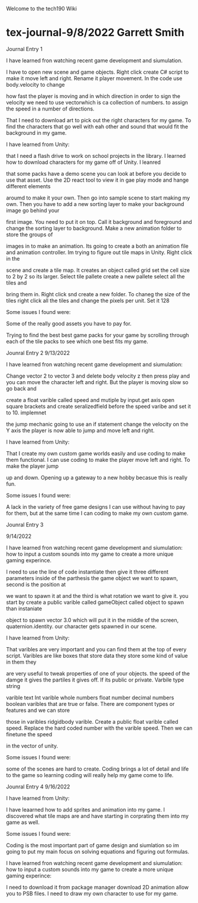 Welcome to the tech190 Wiki

# tex-journal-9/8/2022 Garrett Smith

Journal Entry 1 

I have learned fron watching recent game development and siumulation.

I have to open new scene and game objects. Right click create C# script to make it move left and right. Rename it player movement. In the code use body.velocity to change

how fast the player is moving and in which direction in order to sign the velocity we need to use vectorwhich is ca collection of numbers. to assign the speed in a number of directions.

That I need to download art to pick out the right characters for my game. To find the characters that go well with eah other and sound that would fit the background in my game. 

I have learned from Unity:

that I need a flash drive to work on school projects in the library. I learned how to download characters for my game off of Unity. I leanred 

that some packs have a demo scene you can look at before you decide to use that asset. Use the 2D react tool to view it in gae play mode and hange different elements 

aroumd to make it your own. Then go into sample scene to start making my own. Then you have to add a new sorting layer to make your background image go behind your 

first image. You need to put it on top. Call it background and foreground and change the sorting layer to background. Make a new animation folder to store the groups of

images in to make an animation. Its going to create a both an animation file and animation controller. Im trying to figure out tile maps in Unity. Right click in the 

scene and create a tile map. It creates an object called grid set the cell size to 2 by 2 so its larger. Select tile pallete create a new pallete select all the tiles and

bring them in. Right click snd create a new folder. To chaneg the size of the tiles right click all the tiles and change the pixels per unit. Set it 128 

Some issues I found were:

Some of the really good assets you have to pay for. 

Trying to find the best best game packs for your game by scrolling through each of the tile packs to see which one best fits my game.


Jounral Entry 2 9/13/2022

I have learned fron watching recent game development and siumulation:

Change vector 2 to vector 3 and delete body velocity z then press play and you can move the character left and right. But the player is moving slow so go back and

create a float varible called speed and mutiple by input.get axis open square brackets and create seralizedfield before the speed varibe and set it to 10. implemnet 

the jump mechanic going to use an if statement change the velocity on the Y axis the player is now able to jump and move left and right.

I have learned from Unity: 

That I create my own custom game worlds easily and use coding to make them functional. I can use coding to make the player move left and right. To make the player jump

up and down. Opening up a gateway to a new hobby becasue this is really fun. 

Some issues I found were: 

A lack in the variety of free game designs I can use without having to pay for them, but at the same time I can coding to make my own custom game. 

Jounral Entry 3 

9/14/2022

I have learned fron watching recent game development and siumulation: how to input a custom sounds into my game to create a more unique gaming experince. 

I need to use the line of code instantiate then give it three different parameters inside of the parthesis the game object we want to spawn, second is the position at

we want to spawn it at and the third is what rotation we want to give it. you start by create a public varible called gameObject called object to spawn than instaniate

object to spawn vector 3.0 which will put it in the middle of the screen, quaternion.identity. our character gets spawned in our scene. 

I have learned from Unity: 

That varibles are very important and you can find them at the top of every script. Varibles are like boxes that store data they store some kind of value in them they 

are very useful to tweak properties of one of your objects. the speed of the damge it gives the partiles it gives off. If its public or private. Varbile type string

varible text Int varible whole numbers float number decimal numbers boolean varibles that are true or false. There are component types or features and we can store 

those in varibles ridgidbody varible. Create a public float varible called speed. Replace the hard coded number with the varible speed. Then we can finetune the speed

in the vector of unity. 

Some issues I found were: 

some of the scenes are hard to create. Coding brings a lot of detail and life to the game so learning coding will really help my game come to life. 

Jounral Entry 4 9/16/2022

I have learned from Unity: 

I have leaarned how to add sprites and animation into my game. I discovered what tile maps are and have starting in corprating them into my game as well. 

Some issues I found were:

Coding is the most important part of game design and siumlation so im going to put my main focus on solving equations and figuring out formulas. 

I have learned fron watching recent game development and siumulation: how to input a custom sounds into my game to create a more unique gaming experince: 

I need to download it from package manager download 2D animation allow you to PSB files. I need to draw my own character to use for my game. 

